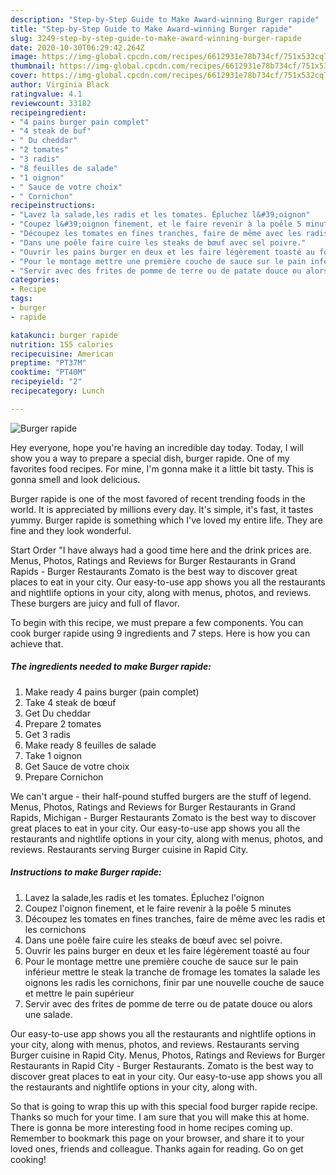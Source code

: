 ```yaml
---
description: "Step-by-Step Guide to Make Award-winning Burger rapide"
title: "Step-by-Step Guide to Make Award-winning Burger rapide"
slug: 3249-step-by-step-guide-to-make-award-winning-burger-rapide
date: 2020-10-30T06:29:42.264Z
image: https://img-global.cpcdn.com/recipes/6612931e78b734cf/751x532cq70/burger-rapide-photo-principale-de-la-recette.jpg
thumbnail: https://img-global.cpcdn.com/recipes/6612931e78b734cf/751x532cq70/burger-rapide-photo-principale-de-la-recette.jpg
cover: https://img-global.cpcdn.com/recipes/6612931e78b734cf/751x532cq70/burger-rapide-photo-principale-de-la-recette.jpg
author: Virginia Black
ratingvalue: 4.1
reviewcount: 33182
recipeingredient:
- "4 pains burger pain complet"
- "4 steak de buf"
- " Du cheddar"
- "2 tomates"
- "3 radis"
- "8 feuilles de salade"
- "1 oignon"
- " Sauce de votre choix"
- " Cornichon"
recipeinstructions:
- "Lavez la salade,les radis et les tomates. Épluchez l&#39;oignon"
- "Coupez l&#39;oignon finement, et le faire revenir à la poêle 5 minutes"
- "Découpez les tomates en fines tranches, faire de même avec les radis et les cornichons"
- "Dans une poêle faire cuire les steaks de bœuf avec sel poivre."
- "Ouvrir les pains burger en deux et les faire légèrement toasté au four"
- "Pour le montage mettre une première couche de sauce sur le pain inférieur mettre le steak la tranche de fromage les tomates la salade les oignons les radis les cornichons, finir par une nouvelle couche de sauce et mettre le pain supérieur"
- "Servir avec des frites de pomme de terre ou de patate douce ou alors une salade."
categories:
- Recipe
tags:
- burger
- rapide

katakunci: burger rapide 
nutrition: 155 calories
recipecuisine: American
preptime: "PT37M"
cooktime: "PT40M"
recipeyield: "2"
recipecategory: Lunch

---
```



![Burger rapide](https://img-global.cpcdn.com/recipes/6612931e78b734cf/751x532cq70/burger-rapide-photo-principale-de-la-recette.jpg)

Hey everyone, hope you're having an incredible day today. Today, I will show you a way to prepare a special dish, burger rapide. One of my favorites food recipes. For mine, I'm gonna make it a little bit tasty. This is gonna smell and look delicious.

Burger rapide is one of the most favored of recent trending foods in the world. It is appreciated by millions every day. It's simple, it's fast, it tastes yummy. Burger rapide is something which I've loved my entire life. They are fine and they look wonderful.

Start Order &#34;I have always had a good time here and the drink prices are. Menus, Photos, Ratings and Reviews for Burger Restaurants in Grand Rapids - Burger Restaurants Zomato is the best way to discover great places to eat in your city. Our easy-to-use app shows you all the restaurants and nightlife options in your city, along with menus, photos, and reviews. These burgers are juicy and full of flavor.


To begin with this recipe, we must prepare a few components. You can cook burger rapide using 9 ingredients and 7 steps. Here is how you can achieve that.

<!--inarticleads1-->

##### The ingredients needed to make Burger rapide:

1. Make ready 4 pains burger (pain complet)
1. Take 4 steak de bœuf
1. Get  Du cheddar
1. Prepare 2 tomates
1. Get 3 radis
1. Make ready 8 feuilles de salade
1. Take 1 oignon
1. Get  Sauce de votre choix
1. Prepare  Cornichon


We can&#39;t argue - their half-pound stuffed burgers are the stuff of legend. Menus, Photos, Ratings and Reviews for Burger Restaurants in Grand Rapids, Michigan - Burger Restaurants Zomato is the best way to discover great places to eat in your city. Our easy-to-use app shows you all the restaurants and nightlife options in your city, along with menus, photos, and reviews. Restaurants serving Burger cuisine in Rapid City. 

<!--inarticleads2-->

##### Instructions to make Burger rapide:

1. Lavez la salade,les radis et les tomates. Épluchez l&#39;oignon
1. Coupez l&#39;oignon finement, et le faire revenir à la poêle 5 minutes
1. Découpez les tomates en fines tranches, faire de même avec les radis et les cornichons
1. Dans une poêle faire cuire les steaks de bœuf avec sel poivre.
1. Ouvrir les pains burger en deux et les faire légèrement toasté au four
1. Pour le montage mettre une première couche de sauce sur le pain inférieur mettre le steak la tranche de fromage les tomates la salade les oignons les radis les cornichons, finir par une nouvelle couche de sauce et mettre le pain supérieur
1. Servir avec des frites de pomme de terre ou de patate douce ou alors une salade.


Our easy-to-use app shows you all the restaurants and nightlife options in your city, along with menus, photos, and reviews. Restaurants serving Burger cuisine in Rapid City. Menus, Photos, Ratings and Reviews for Burger Restaurants in Rapid City - Burger Restaurants. Zomato is the best way to discover great places to eat in your city. Our easy-to-use app shows you all the restaurants and nightlife options in your city, along with. 

So that is going to wrap this up with this special food burger rapide recipe. Thanks so much for your time. I am sure that you will make this at home. There is gonna be more interesting food in home recipes coming up. Remember to bookmark this page on your browser, and share it to your loved ones, friends and colleague. Thanks again for reading. Go on get cooking!
